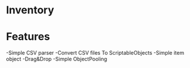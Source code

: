 # Inventory
 
# Features
-Simple CSV parser 
-Convert CSV files To ScriptableObjects
-Simple item object
-Drag&Drop
-Simple ObjectPooling
